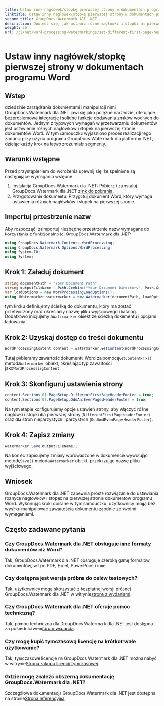 ```yaml
---
title: Ustaw inny nagłówek/stopkę pierwszej strony w dokumentach programu Word
linktitle: Ustaw inny nagłówek/stopkę pierwszej strony w dokumentach programu Word
second_title: GroupDocs.Watermark API .NET
description: Dowiedz się, jak ustawić różne nagłówki i stopki na pierwszej stronie dokumentów programu Word przy użyciu narzędzia GroupDocs.Watermark dla platformy .NET.
weight: 36
url: /pl/net/word-processing-watermarkings/set-different-first-page-header-footer-word-docs/
---
```


# Ustaw inny nagłówek/stopkę pierwszej strony w dokumentach programu Word

## Wstęp
dziedzinie zarządzania dokumentami i manipulacji nimi GroupDocs.Watermark dla .NET jawi się jako potężne narzędzie, oferujące bezproblemową integrację i solidne funkcje dodawania znaków wodnych do dokumentów. Jednym z typowych wymagań w przetwarzaniu dokumentów jest ustawienie różnych nagłówków i stopek na pierwszej stronie dokumentów Word. W tym samouczku wyjaśniono proces realizacji tego zadania przy użyciu programu GroupDocs.Watermark dla platformy .NET, dzieląc każdy krok na łatwo zrozumiałe segmenty.
## Warunki wstępne
Przed przystąpieniem do wdrożenia upewnij się, że spełnione są następujące wymagania wstępne:
1.  Instalacja GroupDocs.Watermark dla .NET: Pobierz i zainstaluj GroupDocs.Watermark dla .NET z[link do pobrania](https://releases.groupdocs.com/Watermark/net/).
2. Przygotowanie dokumentu: Przygotuj dokument Word, który wymaga ustawienia różnych nagłówków i stopek na pierwszej stronie.

## Importuj przestrzenie nazw
Aby rozpocząć, zaimportuj niezbędne przestrzenie nazw wymagane do korzystania z funkcjonalności GroupDocs.Watermark dla .NET:
```csharp
using GroupDocs.Watermark.Contents.WordProcessing;
using GroupDocs.Watermark.Options.WordProcessing;
using System.IO;
using System;
```
## Krok 1: Załaduj dokument
```csharp
string documentPath = "Your Document Path";
string outputFileName = Path.Combine("Your Document Directory", Path.GetFileName(documentPath));
var loadOptions = new WordProcessingLoadOptions();
using (Watermarker watermarker = new Watermarker(documentPath, loadOptions))
```
 tym kroku definiujemy ścieżkę do dokumentu, który ma zostać przetworzony oraz określamy nazwę pliku wyjściowego i katalog. Dodatkowo inicjujemy a`Watermarker` obiekt ze ścieżką dokumentu i opcjami ładowania.
## Krok 2: Uzyskaj dostęp do treści dokumentu
```csharp
WordProcessingContent content = watermarker.GetContent<WordProcessingContent>();
```
 Tutaj pobieramy zawartość dokumentu Word za pomocą`GetContent<T>()` metoda`Watermarker` obiekt, określając typ zawartości jako`WordProcessingContent`.
## Krok 3: Skonfiguruj ustawienia strony
```csharp
content.Sections[0].PageSetup.DifferentFirstPageHeaderFooter = true;
content.Sections[0].PageSetup.OddAndEvenPagesHeaderFooter = true;
```
Na tym etapie konfigurujemy opcje ustawień strony, aby włączyć różne nagłówki i stopki dla pierwszej strony (`DifferentFirstPageHeaderFooter`) oraz dla stron nieparzystych i parzystych (`OddAndEvenPagesHeaderFooter`).
## Krok 4: Zapisz zmiany
```csharp
watermarker.Save(outputFileName);
```
 Na koniec zapisujemy zmiany wprowadzone w dokumencie wywołując metodę`Save()` metoda`Watermarker` obiekt, przekazując nazwę pliku wyjściowego.

## Wniosek
GroupDocs.Watermark dla .NET zapewnia proste rozwiązanie do ustawiania różnych nagłówków i stopek na pierwszej stronie dokumentów programu Word. Wykonując kroki opisane w tym samouczku, użytkownicy mogą bez wysiłku manipulować zawartością dokumentu zgodnie ze swoimi wymaganiami.
## Często zadawane pytania
### Czy GroupDocs.Watermark dla .NET obsługuje inne formaty dokumentów niż Word?
Tak, GroupDocs.Watermark dla .NET obsługuje szeroką gamę formatów dokumentów, w tym PDF, Excel, PowerPoint i inne.
### Czy dostępna jest wersja próbna do celów testowych?
Tak, użytkownicy mogą skorzystać z bezpłatnej wersji próbnej GroupDocs.Watermark dla .NET w witrynie[strona z wydaniami](https://releases.groupdocs.com/).
### Czy GroupDocs.Watermark dla .NET oferuje pomoc techniczną?
 Tak, pomoc techniczna dla GroupDocs Watermark dla .NET jest dostępna za pośrednictwem[forum wsparcia](https://forum.groupdocs.com/c/watermark/19).
### Czy mogę kupić tymczasową licencję na krótkotrwałe użytkowanie?
 Tak, tymczasowe licencje na GroupDocs Watermark dla .NET można nabyć w witrynie[Strona zakupu licencji tymczasowej](https://purchase.groupdocs.com/temporary-license/).
### Gdzie mogę znaleźć obszerną dokumentację GroupDocs.Watermark dla .NET?
 Szczegółowa dokumentacja GroupDocs.Watermark dla .NET jest dostępna na stronie[Strona referencyjna](https://tutorials.groupdocs.com/Watermark/net/).